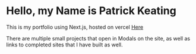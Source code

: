 Hello, my Name is Patrick Keating
===============================

This is my portfolio using Next.js, hosted on vercel [Here]()

There are multiple small projects that open in Modals on the site, as well as links to 
completed sites that I have built as well.